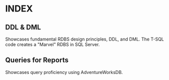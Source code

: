 # INDEX
## DDL & DML
Showcases fundamental RDBS design principles, DDL, and DML. The T-SQL code creates a "Marvel" RDBS in SQL Server. 

## Queries for Reports
Showcases query proficiency using AdventureWorksDB.
